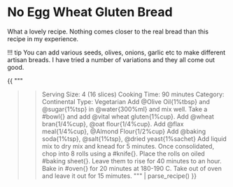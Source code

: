# No Egg Wheat Gluten Bread

What a lovely recipe. Nothing comes closer to the real bread than this recipe in my experience.

!!! tip
    You can add various seeds, olives, onions, garlic etc to make different artisan breads. I have tried a number of variations and they all come out good.

{{ """
>> Serving Size: 4 (16 slices)
>> Cooking Time: 90 minutes
>> Category: Continental
>> Type: Vegetarian
Add @Olive Oil{1%tbsp} and @sugar{1%tsp} in @water{300%ml} and mix well.
Take a #bowl{} and add @vital wheat gluten{1%cup}.
Add @wheat bran{1/4%cup}, @oat flour{1/4%cup}.
Add @flax meal{1/4%cup}, @Almond Flour{1/2%cup}
Add @baking soda{1%tsp}, @salt{1%tsp}, @dried yeast{1%sachet}
Add liquid mix to dry mix and knead for 5 minutes.
Once consolidated, chop into 8 rolls using a #knife{}. 
Place the rolls on oiled #baking sheet{}.
Leave them to rise for 40 minutes to an hour.
Bake in #oven{} for 20 minutes at 180-190 C.
Take out of oven and leave it out for 15 mimutes.
""" | parse_recipe() }}

